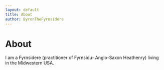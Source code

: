 ```yaml
---
layout: default
title: About
author: ByronTheFyrnsidere
---
```


About
=========

I am a Fyrnsidere (practitioner of Fyrnsidu- Anglo-Saxon Heathenry) living in the Midwestern USA.

